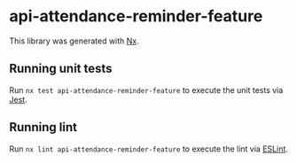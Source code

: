 # api-attendance-reminder-feature

This library was generated with [Nx](https://nx.dev).

## Running unit tests

Run `nx test api-attendance-reminder-feature` to execute the unit tests via [Jest](https://jestjs.io).

## Running lint

Run `nx lint api-attendance-reminder-feature` to execute the lint via [ESLint](https://eslint.org/).
